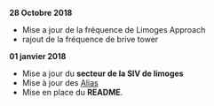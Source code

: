 **28 Octobre 2018**

- Mise a jour de la fréquence de Limoges Approach
- rajout de la fréquence de brive tower

**01 janvier 2018**

- Mise a jour du **secteur de la SIV de limoges**
- Mise à jour des [Alias](https://github.com/alexcaussades/IVAO-Sercteur-CLR-Alias/blob/master/alias_alex)
- Mise en place du **README**.
